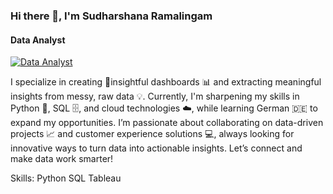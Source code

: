 <!--- 👋 Hi, I’m @SudharshanaRamalingam aspiring Data Analyst based in Berlin.
- 👀 I’m interested in data analysis and leveraging data to solve real-world problems.
- 🌱 I’m currently learning German and enhancing my skills in Python, SQL, and cloud technologies.
- 📫 How to reach me .
- ⚡ Fun fact: ...

SudharshanaRamalingam/SudharshanaRamalingam is a ✨ special ✨ repository because its `README.md` (this file) appears on your GitHub profile.
You can click the Preview link to take a look at your changes.
--->

### Hi there 👋, I'm Sudharshana Ramalingam
#### Data Analyst
[![Data Analyst](https://www.figma.com/design/7ynFNDnFnNLOo5q7QFDWrQ/Untitled?node-id=0-1&m=dev&t=F2i17J2BFwlHyPxF-1)](https://github.com/SudharshanaRamalingam/SudharshanaRamalingam/blob/main/Make%20your%20README.jpg)

I specialize in creating 🎯insightful dashboards 📊 and extracting meaningful insights from messy, raw data 💡. Currently, I'm sharpening my skills in Python 🐍, SQL 🗄️, and cloud technologies ☁️, while learning German 🇩🇪 to expand my opportunities. I’m passionate about collaborating on data-driven projects 📈 and customer experience solutions 💻, always looking for innovative ways to turn data into actionable insights. Let’s connect and make data work smarter!

Skills: Python SQL Tableau 






